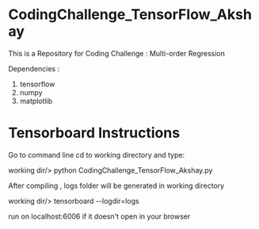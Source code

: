 # CodingChallenge_TensorFlow_Akshay
This is a Repository for Coding Challenge : Multi-order Regression

Dependencies :
1) tensorflow
2) numpy
3) matplotlib



# Tensorboard Instructions

Go to command line cd to working directory and type:

working dir/> python CodingChallenge_TensorFlow_Akshay.py

After compiling , logs folder will be generated in working directory

working dir/> tensorboard --logdir=logs

run on localhost:6006  if it doesn't open in your browser
